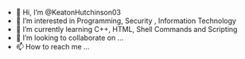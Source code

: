 - 👋 Hi, I’m @KeatonHutchinson03
- 👀 I’m interested in Programming, Security , Information Technology
- 🌱 I’m currently learning C++, HTML, Shell Commands and Scripting
- 💞️ I’m looking to collaborate on ...
- 📫 How to reach me ...

<!---
KeatonHutchinson03/KeatonHutchinson03 is a ✨ special ✨ repository because its `README.md` (this file) appears on your GitHub profile.
You can click the Preview link to take a look at your changes.
--->
